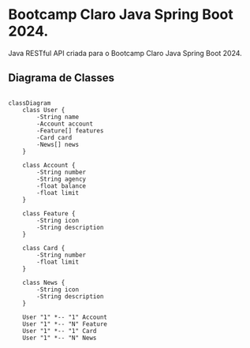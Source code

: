 # Bootcamp Claro Java Spring Boot 2024.
Java RESTful API criada para o Bootcamp Claro Java Spring Boot 2024.

## Diagrama de Classes

```mermaid

classDiagram
    class User {
        -String name
        -Account account
        -Feature[] features
        -Card card
        -News[] news
    }
    
    class Account {
        -String number
        -String agency
        -float balance
        -float limit
    }

    class Feature {
        -String icon
        -String description
    }

    class Card {
        -String number
        -float limit
    }

    class News {
        -String icon
        -String description
    }

    User "1" *-- "1" Account
    User "1" *-- "N" Feature
    User "1" *-- "1" Card
    User "1" *-- "N" News

```
